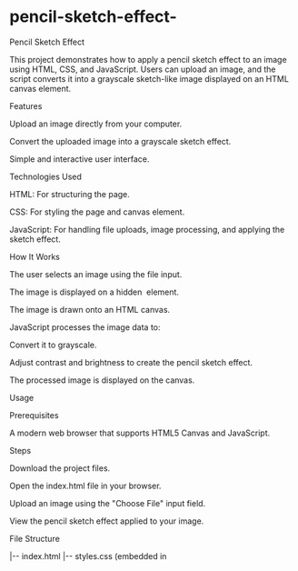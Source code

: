 # pencil-sketch-effect-
Pencil Sketch Effect

This project demonstrates how to apply a pencil sketch effect to an image using HTML, CSS, and JavaScript. Users can upload an image, and the script converts it into a grayscale sketch-like image displayed on an HTML canvas element.

Features

Upload an image directly from your computer.

Convert the uploaded image into a grayscale sketch effect.

Simple and interactive user interface.

Technologies Used

HTML: For structuring the page.

CSS: For styling the page and canvas element.

JavaScript: For handling file uploads, image processing, and applying the sketch effect.

How It Works

The user selects an image using the file input.

The image is displayed on a hidden <img> element.

The image is drawn onto an HTML canvas.

JavaScript processes the image data to:

Convert it to grayscale.

Adjust contrast and brightness to create the pencil sketch effect.

The processed image is displayed on the canvas.

Usage

Prerequisites

A modern web browser that supports HTML5 Canvas and JavaScript.

Steps

Download the project files.

Open the index.html file in your browser.

Upload an image using the "Choose File" input field.

View the pencil sketch effect applied to your image.

File Structure

|-- index.html
|-- styles.css (embedded in <style> in this example)
|-- script.js (embedded in <script> in this example)

Future Enhancements

Allow users to adjust contrast and brightness dynamically.

Provide additional filters or effects.

Enable download of the processed image.

License

This project is open-source and available under the MIT License. Feel free to modify and use it as you like.

Enjoy creating amazing pencil sketch effects with your images!